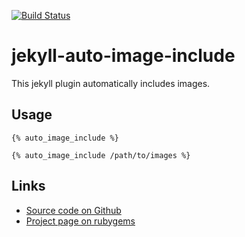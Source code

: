 [![Build Status](https://travis-ci.org/Josef-Friedrich/jekyll-auto-image-include.svg?branch=master)](https://travis-ci.org/Josef-Friedrich/jekyll-auto-image-include)

# jekyll-auto-image-include

This jekyll plugin automatically includes images.

## Usage

```Liquid
{% auto_image_include %}
```

```Liquid
{% auto_image_include /path/to/images %}
```

## Links

* [Source code on Github](https://github.com/Josef-Friedrich/jekyll-auto-image-include)
* [Project page on rubygems](https://rubygems.org/gems/jekyll-auto-image-include)
